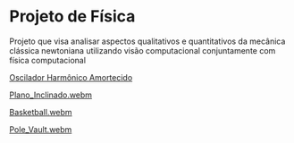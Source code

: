 # Projeto de Física
Projeto que visa analisar aspectos qualitativos e quantitativos da mecânica clássica newtoniana utilizando visão computacional conjuntamente com física computacional

[Oscilador Harmônico Amortecido](https://user-images.githubusercontent.com/36778347/205051518-17b3d830-5d30-4bf6-9a1e-554033a85e43.webm)

[Plano_Inclinado.webm](https://user-images.githubusercontent.com/36778347/205053859-b5b6e465-6909-477a-ac93-7c41174ee69a.webm)

[Basketball.webm](https://user-images.githubusercontent.com/36778347/205060758-8068e3ff-49b7-446e-8b87-29613a90b00e.webm)

[Pole_Vault.webm](https://user-images.githubusercontent.com/36778347/205064104-c2d31fea-4fc5-44c4-ab2b-6a832d7ad3f9.webm)
